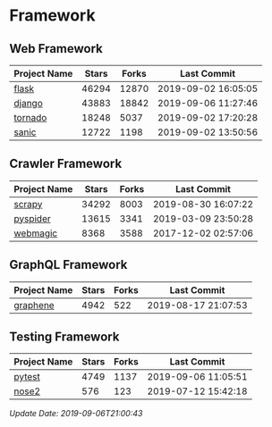 # Framework

## Web Framework

| Project Name | Stars | Forks | Last Commit |
| ------------ | ----- | ----- | ----------- |
| [flask](https://github.com/pallets/flask) | 46294 | 12870 | 2019-09-02 16:05:05 |
| [django](https://github.com/django/django) | 43883 | 18842 | 2019-09-06 11:27:46 |
| [tornado](https://github.com/tornadoweb/tornado) | 18248 | 5037 | 2019-09-02 17:20:28 |
| [sanic](https://github.com/huge-success/sanic) | 12722 | 1198 | 2019-09-02 13:50:56 |

## Crawler Framework

| Project Name | Stars | Forks | Last Commit |
| ------------ | ----- | ----- | ----------- |
| [scrapy](https://github.com/scrapy/scrapy) | 34292 | 8003 | 2019-08-30 16:07:22 |
| [pyspider](https://github.com/binux/pyspider) | 13615 | 3341 | 2019-03-09 23:50:28 |
| [webmagic](https://github.com/code4craft/webmagic) | 8368 | 3588 | 2017-12-02 02:57:06 |

## GraphQL Framework

| Project Name | Stars | Forks | Last Commit |
| ------------ | ----- | ----- | ----------- |
| [graphene](https://github.com/graphql-python/graphene) | 4942 | 522 | 2019-08-17 21:07:53 |

## Testing Framework

| Project Name | Stars | Forks | Last Commit |
| ------------ | ----- | ----- | ----------- |
| [pytest](https://github.com/pytest-dev/pytest) | 4749 | 1137 | 2019-09-06 11:05:51 |
| [nose2](https://github.com/nose-devs/nose2) | 576 | 123 | 2019-07-12 15:42:18 |

*Update Date: 2019-09-06T21:00:43*